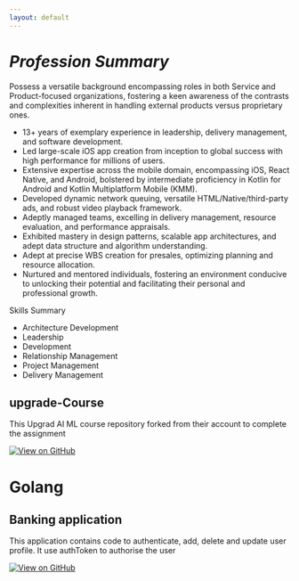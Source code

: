 ```yaml
---
layout: default
---
```

# *Profession Summary*

Possess a versatile background encompassing roles in both Service and Product-focused organizations, fostering a keen awareness of the contrasts and complexities inherent in handling external products versus proprietary ones.
- 13+ years of exemplary experience in leadership, delivery management, and software development. 
- Led large-scale iOS app creation from inception to global success with high performance for millions of users. 
- Extensive expertise across the mobile domain, encompassing iOS, React Native, and Android, bolstered by intermediate proficiency in Kotlin for Android and Kotlin Multiplatform Mobile (KMM). 
- Developed dynamic network queuing, versatile HTML/Native/third-party ads, and robust video playback framework. 
- Adeptly managed teams, excelling in delivery management, resource evaluation, and performance appraisals. 
- Exhibited mastery in design patterns, scalable app architectures, and adept data structure and algorithm understanding. 
- Adept at precise WBS creation for presales, optimizing planning and resource allocation. 
- Nurtured and mentored individuals, fostering an environment conducive to unlocking their potential and facilitating their personal and professional growth. 

Skills Summary
- Architecture Development
- Leadership
- Development
- Relationship Management
- Project Management
- Delivery Management

## upgrade-Course

This Upgrad AI ML course repository forked from their account to complete the assignment

[![View on GitHub](https://img.shields.io/badge/GitHub-View_on_GitHub-blue?logo=GitHub)](https://github.com/mohitdb7/upgrade-Course)

# Golang
## Banking application

This application contains code to authenticate, add, delete and update user profile. It use authToken to authorise the user

[![View on GitHub](https://img.shields.io/badge/GitHub-View_on_GitHub-blue?logo=GitHub)]([https://github.com/mohitdb7/upgrade-Course](https://github.com/mohitdb7/golang/tree/main/02-banking-hexagonal-architecture)https://github.com/mohitdb7/golang/tree/main/02-banking-hexagonal-architecture)

